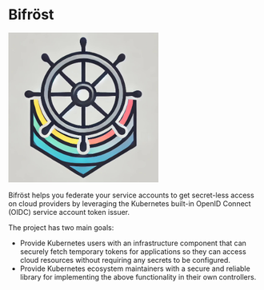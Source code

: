 # Bifröst

<img src="./docs/img/logo.jpg" alt="Bifröst" width="300" height="300" />

Bifröst helps you federate your service accounts to get secret-less
access on cloud providers by leveraging the Kubernetes built-in
OpenID Connect (OIDC) service account token issuer.

The project has two main goals:

* Provide Kubernetes users with an infrastructure component that can securely
  fetch temporary tokens for applications so they can access cloud resources
  without requiring any secrets to be configured.
* Provide Kubernetes ecosystem maintainers with a secure and reliable library
  for implementing the above functionality in their own controllers.
